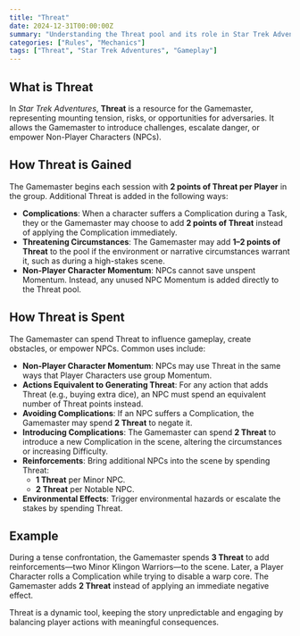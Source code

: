 ```yaml
---
title: "Threat"
date: 2024-12-31T00:00:00Z
summary: "Understanding the Threat pool and its role in Star Trek Adventures."
categories: ["Rules", "Mechanics"]
tags: ["Threat", "Star Trek Adventures", "Gameplay"]
---
```


## What is Threat

In *Star Trek Adventures*, **Threat** is a resource for the Gamemaster, representing mounting tension, risks, or opportunities for adversaries. It allows the Gamemaster to introduce challenges, escalate danger, or empower Non-Player Characters (NPCs).

## How Threat is Gained

The Gamemaster begins each session with **2 points of Threat per Player** in the group. Additional Threat is added in the following ways:

- **Complications**: When a character suffers a Complication during a Task, they or the Gamemaster may choose to add **2 points of Threat** instead of applying the Complication immediately.
- **Threatening Circumstances**: The Gamemaster may add **1–2 points of Threat** to the pool if the environment or narrative circumstances warrant it, such as during a high-stakes scene.
- **Non-Player Character Momentum**: NPCs cannot save unspent Momentum. Instead, any unused NPC Momentum is added directly to the Threat pool.

## How Threat is Spent

The Gamemaster can spend Threat to influence gameplay, create obstacles, or empower NPCs. Common uses include:

- **Non-Player Character Momentum**: NPCs may use Threat in the same ways that Player Characters use group Momentum.
- **Actions Equivalent to Generating Threat**: For any action that adds Threat (e.g., buying extra dice), an NPC must spend an equivalent number of Threat points instead.
- **Avoiding Complications**: If an NPC suffers a Complication, the Gamemaster may spend **2 Threat** to negate it.
- **Introducing Complications**: The Gamemaster can spend **2 Threat** to introduce a new Complication in the scene, altering the circumstances or increasing Difficulty.
- **Reinforcements**: Bring additional NPCs into the scene by spending Threat:
  - **1 Threat** per Minor NPC.
  - **2 Threat** per Notable NPC.
- **Environmental Effects**: Trigger environmental hazards or escalate the stakes by spending Threat.

## Example
During a tense confrontation, the Gamemaster spends **3 Threat** to add reinforcements—two Minor Klingon Warriors—to the scene. Later, a Player Character rolls a Complication while trying to disable a warp core. The Gamemaster adds **2 Threat** instead of applying an immediate negative effect.

Threat is a dynamic tool, keeping the story unpredictable and engaging by balancing player actions with meaningful consequences.